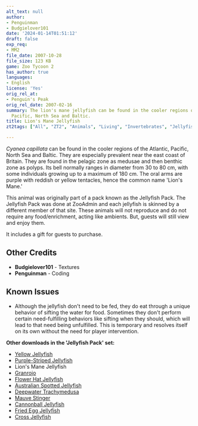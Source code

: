 ```yaml
---
alt_text: null
author:
- Penguinman
- Budgielover101
date: '2024-01-14T01:51:12'
draft: false
exp_req:
- MM2
file_date: 2007-10-28
file_size: 123 KB
game: Zoo Tycoon 2
has_author: true
languages:
- English
license: 'Yes'
orig_rel_at:
- Penguin's Peak
orig_rel_date: 2007-02-16
summary: The lion's mane jellyfish can be found in the cooler regions of the Atlantic,
  Pacific, North Sea and Baltic.
title: Lion's Mane Jellyfish
zt2tags: ["All", "ZT2", "Animals", "Living", "Invertebrates", "Jellyfish" , "Aquatic"]

---
```

*Cyanea capillata* can be found in the cooler regions of the Atlantic, Pacific, North Sea and Baltic. They are especially prevalent near the east coast of Britain. They are found in the pelagic zone as medusae and then benthic zone as polyps. Its bell normally ranges in diameter from 30 to 80 cm, with some individuals growing up to a maximum of 180 cm. The oral arms are purple with reddish or yellow tentacles, hence the common name 'Lion's Mane.'

This animal was originally part of a pack known as the Jellyfish Pack. The Jellyfish Pack was done at ZooAdmin and each jellyfish is skinned by a different member of that site. These animals will not reproduce and do not require any food/enrichment, acting like ambients. But, guests will still view and enjoy them.

It includes a gift for guests to purchase.

## Other Credits
- **Budgielover101** - Textures
- **Penguinman** - Coding

## Known Issues
- Although the jellyfish don't need to be fed, they do eat through a unique behavior of sifting the water for food. Sometimes they don't perform certain need-fulfilling behaviors like sifting when they should, which will lead to that need being unfulfilled. This is temporary and resolves itself on its own without the need for player intervention.

**Other downloads in the 'Jellyfish Pack' set:**
- [Yellow Jellyfish](<https://www.zooberry.org/mods/zt2/animals/fictional/yellow-jellyfish/>)
- [Purple-Striped Jellyfish](<https://www.zooberry.org/mods/zt2/animals/living/purple-striped-jellyfish/>)
- Lion's Mane Jellyfish
- [Granrojo](<https://www.zooberry.org/mods/zt2/animals/living/granrojo/>)
- [Flower Hat Jellyfish](<https://www.zooberry.org/mods/zt2/animals/living/lions-mane-jellyfish/>)
- [Australian Spotted Jellyfish](<https://www.zooberry.org/mods/zt2/animals/living/australian-spotted-jellyfish/>)
- [Deepwater Trachymedusa](<https://www.zooberry.org/mods/zt2/animals/living/deepwater-trachymedusa/>)
- [Mauve Stinger](<https://www.zooberry.org/mods/zt2/animals/living/mauve-stinger/>)
- [Cannonball Jellyfish](<https://www.zooberry.org/mods/zt2/animals/living/cannonball-jellyfish/>)
- [Fried Egg Jellyfish](<https://www.zooberry.org/mods/zt2/animals/living/fried-egg-jellyfish/>)
- [Cross Jellyfish](<https://www.zooberry.org/mods/zt2/animals/living/cross-jellyfish/>)